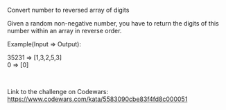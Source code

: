 Convert number to reversed array of digits

Given a random non-negative number, you have to return the digits of this number within an array in reverse order.

Example(Input => Output): <br>

35231 => [1,3,2,5,3] <br>
0 => [0]

<br>

Link to the challenge on Codewars:<br>
https://www.codewars.com/kata/5583090cbe83f4fd8c000051
